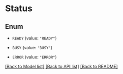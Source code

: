 # Status

## Enum


* `READY` (value: `"READY"`)

* `BUSY` (value: `"BUSY"`)

* `ERROR` (value: `"ERROR"`)


[[Back to Model list]](../README.md#documentation-for-models) [[Back to API list]](../README.md#documentation-for-api-endpoints) [[Back to README]](../README.md)


